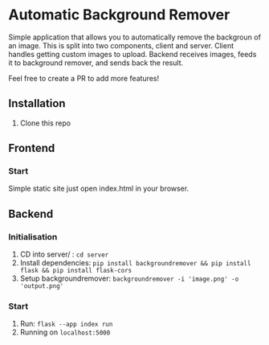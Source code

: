 # Automatic Background Remover
Simple application that allows you to automatically remove the backgroun of an image. This is split into two components, client and server. Client handles getting custom images to upload. Backend receives images, feeds it to background remover, and sends back the result.

Feel free to create a PR to add more features!

## Installation
1. Clone this repo
   
## Frontend
### Start
Simple static site just open index.html in your browser.

## Backend
### Initialisation
1. CD into server/ : `cd server`
2. Install dependencies: `pip install backgroundremover && pip install flask && pip install flask-cors`
3. Setup backgroundremover: `backgroundremover -i 'image.png' -o 'output.png'`
### Start
1. Run: `flask --app index run`
2. Running on `localhost:5000`
